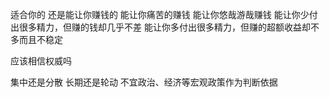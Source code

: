 适合你的
还是能让你赚钱的
能让你痛苦的赚钱
能让你悠哉游哉赚钱
能让你少付出很多精力，但赚的钱却几乎不差
能让你多付出很多精力，但赚的超额收益却不多而且不稳定

应该相信权威吗

集中还是分散
长期还是轮动
不宜政治、经济等宏观政策作为判断依据
